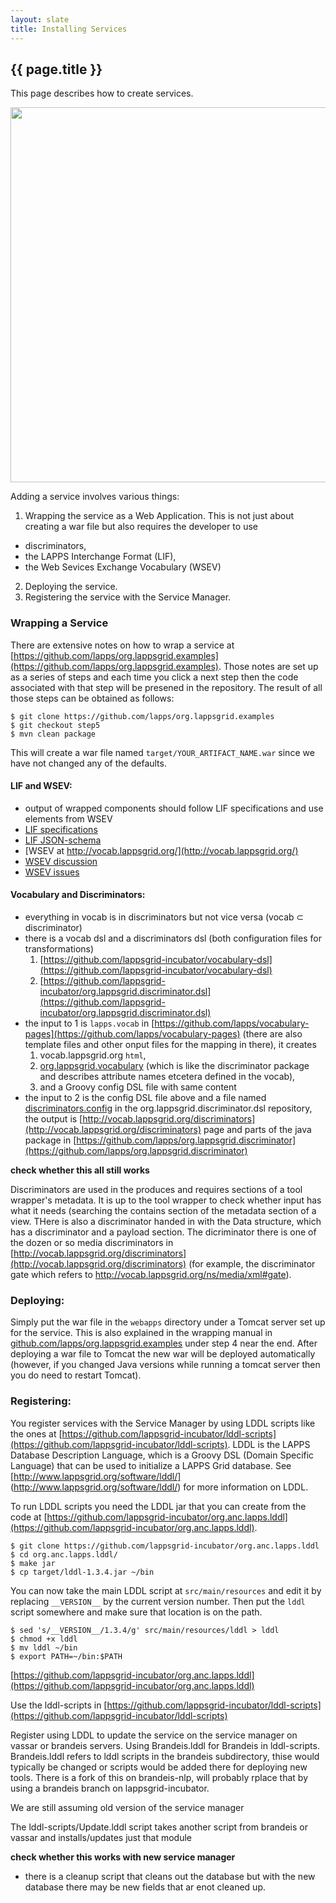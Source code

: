 ```yaml
---
layout: slate
title: Installing Services
---
```


## {{ page.title }}

This page describes how to create services.

<div class="image">
<img src="https://lapps.github.io/installation/images/lapps-services.png" width="600">
<div class="caption"></div>
</div>

Adding a service involves various things:

1. Wrapping the service as a Web Application. This is not just about creating a war file but also requires the developer to use
  - discriminators,
  - the LAPPS Interchange Format (LIF), 
  - the Web Sevices Exchange Vocabulary (WSEV)
2. Deploying the service.
3. Registering the service with the Service Manager.


### Wrapping a Service

There are extensive notes on how to wrap a service at [https://github.com/lapps/org.lappsgrid.examples](https://github.com/lapps/org.lappsgrid.examples). Those notes are set up as a series of steps and each time you click a next step then the code associated with that step will be presened in the repository. The result of all those steps can be obtained as follows:

```
$ git clone https://github.com/lapps/org.lappsgrid.examples
$ git checkout step5
$ mvn clean package
```

This will create a war file named `target/YOUR_ARTIFACT_NAME.war` since we have not changed any of the defaults.



#### LIF and WSEV:

- output of wrapped components should follow LIF specifications and use elements from WSEV
- [LIF specifications](interchange/index.html)
- [LIF JSON-schema](schema/lif-schema.json)
- [WSEV at http://vocab.lappsgrid.org/](http://vocab.lappsgrid.org/)
- [WSEV discussion](http://wiki.lappsgrid.org/vocabulary/current_issues.html)
- [WSEV issues](https://github.com/lapps/vocabulary-pages/issues)

#### Vocabulary and Discriminators:

- everything in vocab is in discriminators but not vice versa (vocab ⊂ discriminator)
- there is a vocab dsl and a discriminators dsl (both configuration files for transformations)
  1. [https://github.com/lappsgrid-incubator/vocabulary-dsl](https://github.com/lappsgrid-incubator/vocabulary-dsl)
  2. [https://github.com/lappsgrid-incubator/org.lappsgrid.discriminator.dsl](https://github.com/lappsgrid-incubator/org.lappsgrid.discriminator.dsl)
- the input to 1 is `lapps.vocab` in [https://github.com/lapps/vocabulary-pages](https://github.com/lapps/vocabulary-pages) (there are also template files and other onput files for the mapping in there), it creates 
  1. vocab.lappsgrid.org `html`, 
  1. [org.lappsgrid.vocabulary](https://github.com/lapps/org.lappsgrid.vocabulary) (which is like the discriminator package and describes attribute names etcetera defined in the vocab), 
  1. and a Groovy config DSL file with same content
- the input to 2 is the config DSL file above and a file named [discriminators.config](https://github.com/lappsgrid-incubator/org.lappsgrid.discriminator.dsl/blob/master/src/main/resources/discriminators.config) in the org.lappsgrid.discriminator.dsl repository, the output is [http://vocab.lappsgrid.org/discriminators](http://vocab.lappsgrid.org/discriminators) page and parts of the java package in [https://github.com/lapps/org.lappsgrid.discriminator](https://github.com/lapps/org.lappsgrid.discriminator)

**check whether this all still works**

Discriminators are used in the produces and requires sections of a tool wrapper's metadata. It is up to the tool wrapper to check whether input has what it needs (searching the contains section of the metadata section of a view. THere is also a discriminator handed in with the Data structure, which has a discriminator and a payload section. The dicriminator there is one of the dozen or so media discriminators in [http://vocab.lappsgrid.org/discriminators](http://vocab.lappsgrid.org/discriminators) (for example, the discriminator gate	which refers to http://vocab.lappsgrid.org/ns/media/xml#gate).


### Deploying:

Simply put the war file in the `webapps` directory under a Tomcat server set up for the service. This is also explained in the wrapping manual in [github.com/lapps/org.lappsgrid.examples](https://github.com/lapps/org.lappsgrid.examples) under step 4 near the end. After deploying a war file to Tomcat the new war will be deployed automatically (however, if you changed Java versions while running a tomcat server then you do need to restart Tomcat).


### Registering:

You register services with the Service Manager by using LDDL scripts like the ones at [https://github.com/lappsgrid-incubator/lddl-scripts](https://github.com/lappsgrid-incubator/lddl-scripts). LDDL is the LAPPS Database Description Language, which is a Groovy DSL (Domain Specific Language) that can be used to initialize a LAPPS Grid database. See [http://www.lappsgrid.org/software/lddl/] (http://www.lappsgrid.org/software/lddl/) for more information on LDDL.

To run LDDL scripts you need the LDDL jar that you can create from the code at [https://github.com/lappsgrid-incubator/org.anc.lapps.lddl](https://github.com/lappsgrid-incubator/org.anc.lapps.lddl).

```
$ git clone https://github.com/lappsgrid-incubator/org.anc.lapps.lddl
$ cd org.anc.lapps.lddl/
$ make jar
$ cp target/lddl-1.3.4.jar ~/bin
```

You can now take the main LDDL script at `src/main/resources` and edit it by replacing `__VERSION__` by the current version number. Then put the `lddl` script somewhere and make sure that location is on the path.

```
$ sed 's/__VERSION__/1.3.4/g' src/main/resources/lddl > lddl
$ chmod +x lddl
$ mv lddl ~/bin
$ export PATH=~/bin:$PATH
```

[https://github.com/lappsgrid-incubator/org.anc.lapps.lddl](https://github.com/lappsgrid-incubator/org.anc.lapps.lddl)

Use the lddl-scripts in [https://github.com/lappsgrid-incubator/lddl-scripts](https://github.com/lappsgrid-incubator/lddl-scripts)

Register using LDDL to update the service on the service manager on vassar or brandeis servers. Using Brandeis.lddl for Brandeis in lddl-scripts. Brandeis.lddl refers to lddl scripts in the brandeis subdirectory, thise would typically be changed or scripts would be added there for deploying new tools. There is a fork of this on brandeis-nlp, will probably rplace that by using a brandeis branch on lappsgrid-incubator.

We are still assuming old version of the service manager

The lddl-scripts/Update.lddl script takes another script from brandeis or vassar and installs/updates just that module

**check whether this works with new service manager**

- there is a cleanup script that cleans out the database but with the new database there may be new fields that ar enot cleaned up.
